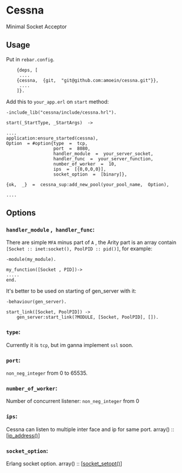 # Cessna

Minimal Socket Acceptor

## Usage

Put in `rebar.config`.

    	{deps, [
    	 ....
    	{cessna,  {git,  "git@github.com:amoein/cessna.git"}},
    	 ....
    	]}.


Add this to `your_app.erl` on `start` method:

    -include_lib("cessna/include/cessna.hrl").

    start(_StartType, _StartArgs)  ->

    ....
    application:ensure_started(cessna),
    Option  = #option{type  =  tcp,
                      port  =  8080,
                      handler_module  =  your_server_socket,
                      handler_func  =  your_server_function,
                      number_of_worker  =  10,
                      ips  =  [{0,0,0,0}],
                      socket_option  =  [binary]},

    {ok,  _}  =  cessna_sup:add_new_pool(your_pool_name,  Option),

    ....

## Options

### `handler_module` ,` handler_func`:

There are simple `MFA` minus part of `A` , the Arity part is an array contain `[Socket :: inet:socket(), PoolPID :: pid()]`, for example:

    -module(my_module).
    
    my_function([Socket , PID])->
    .....
    end.

It's better to be used on starting of gen_server with it:

    -behaviour(gen_server).
    
    start_link([Socket, PoolPID]) ->
    	gen_server:start_link(?MODULE, [Socket, PoolPID], []).


### `type`:

Currently it is `tcp`, but im ganna implement `ssl` soon.

### `port`:

`non_neg_integer` from 0 to 65535.

### `number_of_worker`:

Number of concurrent listener: `non_neg_integer` from 0

### `ips`:

Cessna can listen to multiple inter face and ip for same port. array() ::
[[ip_address()](https://www.erlang.org/doc/man/inet.html#type-ip_address)]

### `socket_option`:

Erlang socket option. array() ::
[[socket_setopt()](https://www.erlang.org/doc/man/inet.html#type-socket_setopt)]
